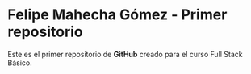 # Felipe Mahecha Gómez - Primer repositorio

Este es el primer repositorio de **GitHub** creado para el curso Full Stack Básico.
